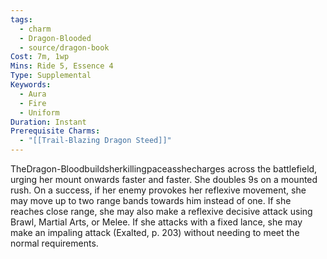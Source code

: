 ```yaml
---
tags:
  - charm
  - Dragon-Blooded
  - source/dragon-book
Cost: 7m, 1wp
Mins: Ride 5, Essence 4
Type: Supplemental
Keywords:
  - Aura
  - Fire
  - Uniform
Duration: Instant
Prerequisite Charms:
  - "[[Trail-Blazing Dragon Steed]]"
---
```

TheDragon-Bloodbuildsherkillingpaceasshecharges across the battlefield, urging her mount onwards faster and faster. She doubles 9s on a mounted rush. On a success, if her enemy provokes her reflexive movement, she may move up to two range bands towards him instead of one. If she reaches close range, she may also make a reflexive decisive attack using Brawl, Martial Arts, or Melee. If she attacks with a fixed lance, she may make an impaling attack (Exalted, p. 203) without needing to meet the normal requirements.